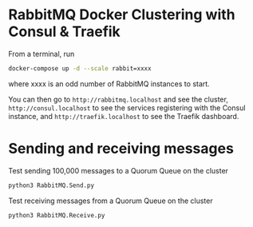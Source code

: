 # RabbitMQ Docker Clustering with Consul & Traefik

From a terminal, run 
```sh
docker-compose up -d --scale rabbit=xxxx
```
where xxxx is an odd number of RabbitMQ instances to start.

You can then go to `http://rabbitmq.localhost` and see the cluster, `http://consul.localhost` to see the services registering with the Consul instance, and `http://traefik.localhost` to see the Traefik dashboard.


# Sending and receiving messages
Test sending 100,000 messages to a Quorum Queue on the cluster
```sh
python3 RabbitMQ.Send.py
```

Test receiving messages from a Quorum Queue on the cluster
```sh
python3 RabbitMQ.Receive.py
```